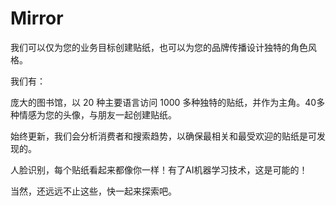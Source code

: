 # 

# Mirror

我们可以仅为您的业务目标创建贴纸，也可以为您的品牌传播设计独特的角色风格。

我们有：

庞大的图书馆，以 20 种主要语言访问 1000 多种独特的贴纸，并作为主角。40多种情感为您的头像，与朋友一起创建贴纸。

始终更新，我们会分析消费者和搜索趋势，以确保最相关和最受欢迎的贴纸是可发现的。

人脸识别，每个贴纸看起来都像你一样！有了AI机器学习技术，这是可能的！

当然，还远远不止这些，快一起来探索吧。




